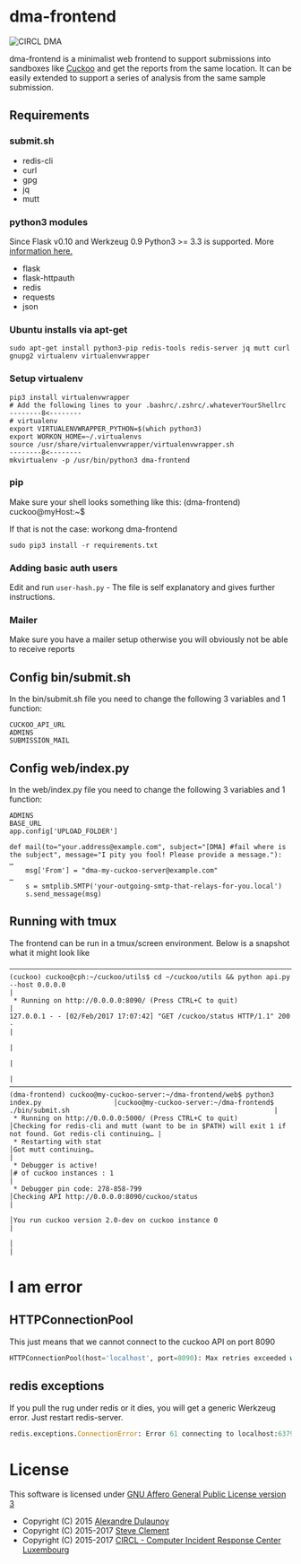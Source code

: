 # dma-frontend

![CIRCL DMA](https://www.circl.lu/assets/images/logos/start/logo-dma.png)

dma-frontend is a minimalist web frontend to support submissions into sandboxes like [Cuckoo](https://github.com/cuckoosandbox/cuckoo) and get the reports from the same location. It can be easily extended to support a series of analysis from the same sample submission.

## Requirements

### submit.sh

- redis-cli
- curl
- gpg
- jq
- mutt

### python3 modules

Since Flask v0.10 and Werkzeug 0.9 Python3 >= 3.3 is supported.
More [information here.](http://flask.pocoo.org/docs/0.12/python3/)

- flask
- flask-httpauth
- redis
- requests
- json

### Ubuntu installs via apt-get
```
sudo apt-get install python3-pip redis-tools redis-server jq mutt curl gnupg2 virtualenv virtualenvwrapper
```

### Setup virtualenv

```
pip3 install virtualenvwrapper
# Add the following lines to your .bashrc/.zshrc/.whateverYourShellrc
--------8<--------
# virtualenv
export VIRTUALENVWRAPPER_PYTHON=$(which python3)
export WORKON_HOME=~/.virtualenvs
source /usr/share/virtualenvwrapper/virtualenvwrapper.sh
--------8<--------
mkvirtualenv -p /usr/bin/python3 dma-frontend
```

### pip

Make sure your shell looks something like this: (dma-frontend) cuckoo@myHost:~$

If that is not the case: workong dma-frontend

```
sudo pip3 install -r requirements.txt
```

### Adding basic auth users

Edit and run ```user-hash.py``` - The file is self explanatory and gives further instructions.

### Mailer

Make sure you have a mailer setup otherwise you will obviously not be able to receive reports

## Config bin/submit.sh

In the bin/submit.sh file you need to change the following 3 variables and 1 function:

```
CUCKOO_API_URL
ADMINS
SUBMISSION_MAIL
```

## Config web/index.py

In the web/index.py file you need to change the following 3 variables and 1 function:

```
ADMINS
BASE_URL
app.config['UPLOAD_FOLDER']

def mail(to="your.address@example.com", subject="[DMA] #fail where is the subject", message="I pity you fool! Please provide a message."):
…
    msg['From'] = "dma-my-cuckoo-server@example.com"
…
    s = smtplib.SMTP('your-outgoing-smtp-that-relays-for-you.local')
    s.send_message(msg)
```

## Running with tmux

The frontend can be run in a tmux/screen environment. Below is a snapshot what it might look like

```
─────────────────────────────────────────────────────────────────────────────────────────────────────────────────────────────────────────────────────────────────────────────────────────────────────────
(cuckoo) cuckoo@cph:~/cuckoo/utils$ cd ~/cuckoo/utils && python api.py --host 0.0.0.0                                                                                                                   |
 * Running on http://0.0.0.0:8090/ (Press CTRL+C to quit)                                                                                                                                               |
127.0.0.1 - - [02/Feb/2017 17:07:42] "GET /cuckoo/status HTTP/1.1" 200 -                                                                                                                                |
                                                                                                                                                                                                        |
                                                                                                                                                                                                        |
                                                                                                                                                                                                        |
─────────────────────────────────────────────────────────────────────────────────────────────┬───────────────────────────────────────────────────────────────────────────────────────────────────────────
(dma-frontend) cuckoo@my-cuckoo-server:~/dma-frontend/web$ python3 index.py                  │cuckoo@my-cuckoo-server:~/dma-frontend$ ./bin/submit.sh                                                   |
 * Running on http://0.0.0.0:5000/ (Press CTRL+C to quit)                                    │Checking for redis-cli and mutt (want to be in $PATH) will exit 1 if not found. Got redis-cli continuing… |
 * Restarting with stat                                                                      │Got mutt continuing…                                                                                      |
 * Debugger is active!                                                                       │# of cuckoo instances : 1                                                                                 |
 * Debugger pin code: 278-858-799                                                            │Checking API http://0.0.0.0:8090/cuckoo/status                                                            |
                                                                                             │You run cuckoo version 2.0-dev on cuckoo instance 0                                                       |
                                                                                             │                                                                                                          |
```

# I am error

## HTTPConnectionPool

This just means that we cannot connect to the cuckoo API on port 8090

```python
HTTPConnectionPool(host='localhost', port=8090): Max retries exceeded with url: /cuckoo/status (Caused by NewConnectionError('<requests.packages.urllib3.connection.HTTPConnection object at 0x106890e10>: Failed to establish a new connection: [Errno 61] Connection refused',))
```

## redis exceptions

If you pull the rug under redis or it dies, you will get a generic Werkzeug error. Just restart redis-server.

```python
redis.exceptions.ConnectionError: Error 61 connecting to localhost:6379. Connection refused.
```

# License

This software is licensed under [GNU Affero General Public License version 3](http://www.gnu.org/licenses/agpl-3.0.html)

* Copyright (C) 2015 [Alexandre Dulaunoy](https://twitter.com/adulau)
* Copyright (C) 2015-2017 [Steve Clement](https://twitter.com/SteveClement)
* Copyright (C) 2015-2017 [CIRCL - Computer Incident Response Center Luxembourg](https://circl.lu)
